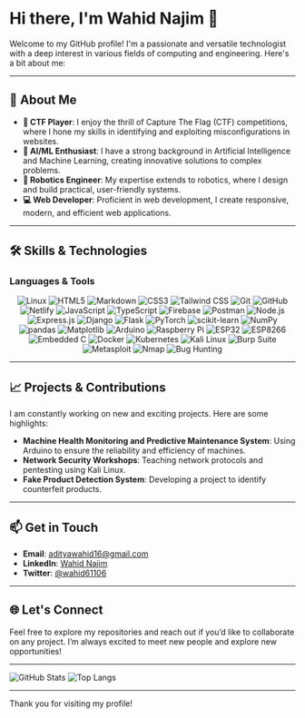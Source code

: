 # Hi there, I'm Wahid Najim 👋

Welcome to my GitHub profile! I'm a passionate and versatile technologist with a deep interest in various fields of computing and engineering. Here's a bit about me:

---

## 🌟 About Me

- **🔐 CTF Player**: I enjoy the thrill of Capture The Flag (CTF) competitions, where I hone my skills in identifying and exploiting misconfigurations in websites.
- **🤖 AI/ML Enthusiast**: I have a strong background in Artificial Intelligence and Machine Learning, creating innovative solutions to complex problems.
- **🔧 Robotics Engineer**: My expertise extends to robotics, where I design and build practical, user-friendly systems.
- **💻 Web Developer**: Proficient in web development, I create responsive, modern, and efficient web applications.

---

## 🛠️ Skills & Technologies

### Languages & Tools
<p align="center">
  <img src="https://img.shields.io/badge/Linux-FCC624?style=for-the-badge&logo=linux&logoColor=black&style=flat-square&labelColor=white&logoWidth=20&radius=50" alt="Linux" />
  <img src="https://img.shields.io/badge/HTML5-E34F26?style=for-the-badge&logo=html5&logoColor=white&style=flat-square&labelColor=white&logoWidth=20&radius=50" alt="HTML5" />
  <img src="https://img.shields.io/badge/Markdown-000000?style=for-the-badge&logo=markdown&logoColor=white&style=flat-square&labelColor=white&logoWidth=20&radius=50" alt="Markdown" />
  <img src="https://img.shields.io/badge/CSS3-1572B6?style=for-the-badge&logo=css3&logoColor=white&style=flat-square&labelColor=white&logoWidth=20&radius=50" alt="CSS3" />
  <img src="https://img.shields.io/badge/Tailwind_CSS-38B2AC?style=for-the-badge&logo=tailwind-css&logoColor=white&style=flat-square&labelColor=white&logoWidth=20&radius=50" alt="Tailwind CSS" />
  <img src="https://img.shields.io/badge/Git-F05032?style=for-the-badge&logo=git&logoColor=white&style=flat-square&labelColor=white&logoWidth=20&radius=50" alt="Git" />
  <img src="https://img.shields.io/badge/GitHub-181717?style=for-the-badge&logo=github&logoColor=white&style=flat-square&labelColor=white&logoWidth=20&radius=50" alt="GitHub" />
  <img src="https://img.shields.io/badge/Netlify-00C7B7?style=for-the-badge&logo=netlify&logoColor=white&style=flat-square&labelColor=white&logoWidth=20&radius=50" alt="Netlify" />
  <img src="https://img.shields.io/badge/JavaScript-F7DF1E?style=for-the-badge&logo=javascript&logoColor=black&style=flat-square&labelColor=white&logoWidth=20&radius=50" alt="JavaScript" />
  <img src="https://img.shields.io/badge/TypeScript-3178C6?style=for-the-badge&logo=typescript&logoColor=white&style=flat-square&labelColor=white&logoWidth=20&radius=50" alt="TypeScript" />
  <img src="https://img.shields.io/badge/Firebase-FFCA28?style=for-the-badge&logo=firebase&logoColor=black&style=flat-square&labelColor=white&logoWidth=20&radius=50" alt="Firebase" />
  <img src="https://img.shields.io/badge/Postman-FF6C37?style=for-the-badge&logo=postman&logoColor=white&style=flat-square&labelColor=white&logoWidth=20&radius=50" alt="Postman" />
  <img src="https://img.shields.io/badge/Node.js-339933?style=for-the-badge&logo=nodedotjs&logoColor=white&style=flat-square&labelColor=white&logoWidth=20&radius=50" alt="Node.js" />
  <img src="https://img.shields.io/badge/Express.js-000000?style=for-the-badge&logo=express&logoColor=white&style=flat-square&labelColor=white&logoWidth=20&radius=50" alt="Express.js" />
  <img src="https://img.shields.io/badge/Django-092E20?style=for-the-badge&logo=django&logoColor=white&style=flat-square&labelColor=white&logoWidth=20&radius=50" alt="Django" />
  <img src="https://img.shields.io/badge/Flask-000000?style=for-the-badge&logo=flask&logoColor=white&style=flat-square&labelColor=white&logoWidth=20&radius=50" alt="Flask" />
  <img src="https://img.shields.io/badge/PyTorch-EE4C2C?style=for-the-badge&logo=pytorch&logoColor=white&style=flat-square&labelColor=white&logoWidth=20&radius=50" alt="PyTorch" />
  <img src="https://img.shields.io/badge/scikit--learn-F7931E?style=for-the-badge&logo=scikitlearn&logoColor=white&style=flat-square&labelColor=white&logoWidth=20&radius=50" alt="scikit-learn" />
  <img src="https://img.shields.io/badge/NumPy-013243?style=for-the-badge&logo=numpy&logoColor=white&style=flat-square&labelColor=white&logoWidth=20&radius=50" alt="NumPy" />
  <img src="https://img.shields.io/badge/pandas-150458?style=for-the-badge&logo=pandas&logoColor=white&style=flat-square&labelColor=white&logoWidth=20&radius=50" alt="pandas" />
  <img src="https://img.shields.io/badge/Matplotlib-3776AB?style=for-the-badge&logo=python&logoColor=white&style=flat-square&labelColor=white&logoWidth=20&radius=50" alt="Matplotlib" />
  <img src="https://img.shields.io/badge/Arduino-00979D?style=for-the-badge&logo=arduino&logoColor=white&style=flat-square&labelColor=white&logoWidth=20&radius=50" alt="Arduino" />
  <img src="https://img.shields.io/badge/Raspberry_Pi-A22846?style=for-the-badge&logo=raspberry-pi&logoColor=white&style=flat-square&labelColor=white&logoWidth=20&radius=50" alt="Raspberry Pi" />
  <img src="https://img.shields.io/badge/ESP32-000000?style=for-the-badge&logo=espressif&logoColor=white&style=flat-square&labelColor=white&logoWidth=20&radius=50" alt="ESP32" />
  <img src="https://img.shields.io/badge/ESP8266-000000?style=for-the-badge&logo=espressif&logoColor=white&style=flat-square&labelColor=white&logoWidth=20&radius=50" alt="ESP8266" />
  <img src="https://img.shields.io/badge/Embedded_C-00599C?style=for-the-badge&logo=c&logoColor=white&style=flat-square&labelColor=white&logoWidth=20&radius=50" alt="Embedded C" />
  <img src="https://img.shields.io/badge/Docker-2496ED?style=for-the-badge&logo=docker&logoColor=white&style=flat-square&labelColor=white&logoWidth=20&radius=50" alt="Docker" />
  <img src="https://img.shields.io/badge/Kubernetes-326CE5?style=for-the-badge&logo=kubernetes&logoColor=white&style=flat-square&labelColor=white&logoWidth=20&radius=50" alt="Kubernetes" />
  <img src="https://img.shields.io/badge/Kali_Linux-557C94?style=for-the-badge&logo=kalilinux&logoColor=white&style=flat-square&labelColor=white&logoWidth=20&radius=50" alt="Kali Linux" />
  <img src="https://img.shields.io/badge/Burp_Suite-FF8800?style=for-the-badge&logo=burpsuite&logoColor=white&style=flat-square&labelColor=white&logoWidth=20&radius=50" alt="Burp Suite" />
  <img src="https://img.shields.io/badge/Metasploit-272822?style=for-the-badge&logo=metasploit&logoColor=white&style=flat-square&labelColor=white&logoWidth=20&radius=50" alt="Metasploit" />
  <img src="https://img.shields.io/badge/Nmap-0078D7?style=for-the-badge&logo=nmap&logoColor=white&style=flat-square&labelColor=white&logoWidth=20&radius=50" alt="Nmap" />
  <img src="https://img.shields.io/badge/Bug_Hunting-000000?style=for-the-badge&logo=bugcrowd&logoColor=white&style=flat-square&labelColor=white&logoWidth=20&radius=50" alt="Bug Hunting" />
</p>

---

## 📈 Projects & Contributions

I am constantly working on new and exciting projects. Here are some highlights:

- **Machine Health Monitoring and Predictive Maintenance System**: Using Arduino to ensure the reliability and efficiency of machines.
- **Network Security Workshops**: Teaching network protocols and pentesting using Kali Linux.
- **Fake Product Detection System**: Developing a project to identify counterfeit products.

---

## 📫 Get in Touch

- **Email**: [adityawahid16@gmail.com](mailto:adityawahid16@gmail.com)
- **LinkedIn**: [Wahid Najim](https://www.linkedin.com/in/wahid-najim-3427b5293/)
- **Twitter**: [@wahid61106](https://x.com/wahid61106)

---

## 🌐 Let's Connect

Feel free to explore my repositories and reach out if you’d like to collaborate on any project. I’m always excited to meet new people and explore new opportunities!

---

![GitHub Stats](https://github-readme-stats.vercel.app/api?username=Wahid-najim&show_icons=true&theme=radical)
![Top Langs](https://github-readme-stats.vercel.app/api/top-langs/?username=Wahid-najim&layout=compact&theme=radical)

---

Thank you for visiting my profile!

